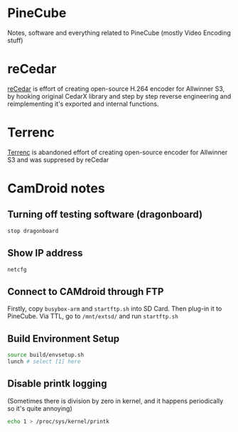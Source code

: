 # PineCube
Notes, software and everything related to PineCube (mostly Video Encoding stuff)

# reCedar

[reCedar](https://github.com/gamelaster/pinecube/tree/main/software/recedar) is effort of creating open-source H.264 encoder for Allwinner S3, by hooking original
CedarX library and step by step reverse engineering and reimplementing it's exported and internal functions.

# Terrenc

[Terrenc](https://github.com/gamelaster/pinecube/tree/main/software/terrenc) is abandoned effort of creating open-source encoder for Allwinner S3 and was suppresed by reCedar

# CamDroid notes
## Turning off testing software (dragonboard)
```sh
stop dragonboard
```
## Show IP address
```sh
netcfg
```
## Connect to CAMdroid through FTP

Firstly, copy `busybox-arm` and `startftp.sh` into SD Card. Then plug-in it to PineCube. Via TTL, go to `/mnt/extsd/` and run `startftp.sh`

## Build Environment Setup

```sh
source build/envsetup.sh
lunch # select [1] here
````

## Disable printk logging
(Sometimes there is division by zero in kernel, and it happens periodically so it's quite annoying)

```sh
echo 1 > /proc/sys/kernel/printk
```
